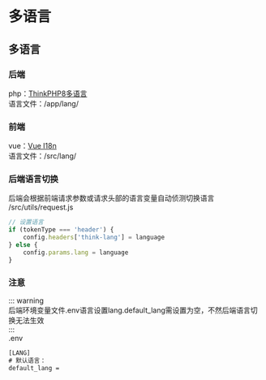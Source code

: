# 多语言

## 多语言

### 后端
php：[ThinkPHP8多语言](https://doc.thinkphp.cn/v8_0/lang.html)  
语言文件：/app/lang/

### 前端
vue：[Vue I18n](https://vue-i18n.intlify.dev/)  
语言文件：/src/lang/

### 后端语言切换  
后端会根据前端请求参数或请求头部的语言变量自动侦测切换语言  
/src/utils/request.js  
```js
// 设置语言
if (tokenType === 'header') {
    config.headers['think-lang'] = language
} else {
    config.params.lang = language
}
```

### 注意
::: warning  
后端环境变量文件.env语言设置lang.default_lang需设置为空，不然后端语言切换无法生效  
:::  
.env
```txt
[LANG]
# 默认语言：
default_lang = 
```